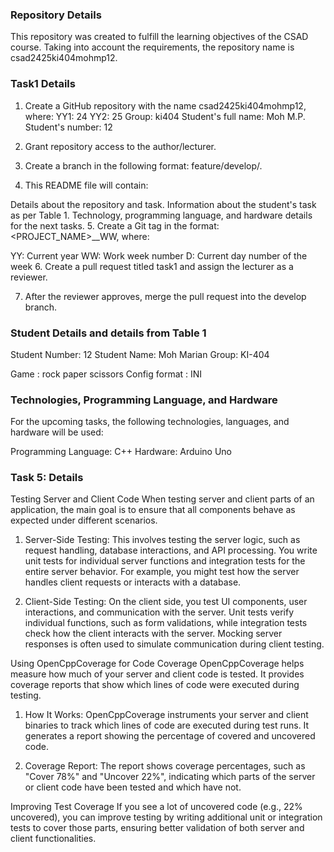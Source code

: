 ### Repository Details
This repository was created to fulfill the learning objectives of the CSAD course. Taking into account the requirements, the repository name is csad2425ki404mohmp12.

### Task1 Details
1. Create a GitHub repository with the nаme csad2425ki404mohmp12, where:
YY1: 24
YY2: 25
Group: ki404
Student's full name: Moh M.P.
Student's number: 12
2. Grant repository access to the author/lecturer.

3. Create a branch in the following format: feature/develop/<task number>.

4. This README file will contain:

Details about the repository and task.
Information about the student's task as per Table 1.
Technology, programming language, and hardware details for the next tasks.
5. Create a Git tag in the format: <PROJECT_NAME>_<VERSION>_WW<YYWWD>, where:

YY: Current year
WW: Work week number
D: Current day number of the week
6. Create a pull request titled task1 and assign the lecturer as a reviewer.

7. After the reviewer approves, merge the pull request into the develop branch.

### Student Details and details from Table 1
Student Number: 12
Student Name: Moh Marian
Group: KI-404

Game : rock paper scissors
Config format : INI

### Technologies, Programming Language, and Hardware
For the upcoming tasks, the following technologies, languages, and hardware will be used:

Programming Language: C++
Hardware: Arduino Uno

### Task 5: Details
Testing Server and Client Code
When testing server and client parts of an application, the main goal is to ensure that all components behave as expected under different scenarios.

1. Server-Side Testing: This involves testing the server logic, such as request handling, database interactions, and API processing. You write unit tests for individual server functions and integration tests for the entire server behavior. For example, you might test how the server handles client requests or interacts with a database.

2. Client-Side Testing: On the client side, you test UI components, user interactions, and communication with the server. Unit tests verify individual functions, such as form validations, while integration tests check how the client interacts with the server. Mocking server responses is often used to simulate communication during client testing.

Using OpenCppCoverage for Code Coverage
OpenCppCoverage helps measure how much of your server and client code is tested. It provides coverage reports that show which lines of code were executed during testing.

1. How It Works: OpenCppCoverage instruments your server and client binaries to track which lines of code are executed during test runs. It generates a report showing the percentage of covered and uncovered code.

2. Coverage Report: The report shows coverage percentages, such as "Cover 78%" and "Uncover 22%", indicating which parts of the server or client code have been tested and which have not.

Improving Test Coverage
If you see a lot of uncovered code (e.g., 22% uncovered), you can improve testing by writing additional unit or integration tests to cover those parts, ensuring better validation of both server and client functionalities.
